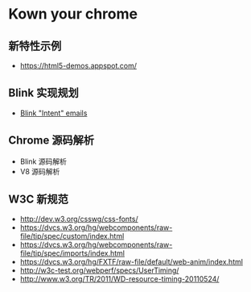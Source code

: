 # Kown your chrome

## 新特性示例

* https://html5-demos.appspot.com/


## Blink 实现规划

* [Blink "Intent" emails](https://docs.google.com/spreadsheet/ccc?key=0AjGgk26K1Cc-dEIySWlPNmFHMWlCUGxIQkstZXJ3clE#gid=0)

## Chrome 源码解析

* Blink 源码解析
* V8 源码解析

## W3C 新规范
* http://dev.w3.org/csswg/css-fonts/
* https://dvcs.w3.org/hg/webcomponents/raw-file/tip/spec/custom/index.html
* https://dvcs.w3.org/hg/webcomponents/raw-file/tip/spec/imports/index.html
* https://dvcs.w3.org/hg/FXTF/raw-file/default/web-anim/index.html
* http://w3c-test.org/webperf/specs/UserTiming/
* http://www.w3.org/TR/2011/WD-resource-timing-20110524/
